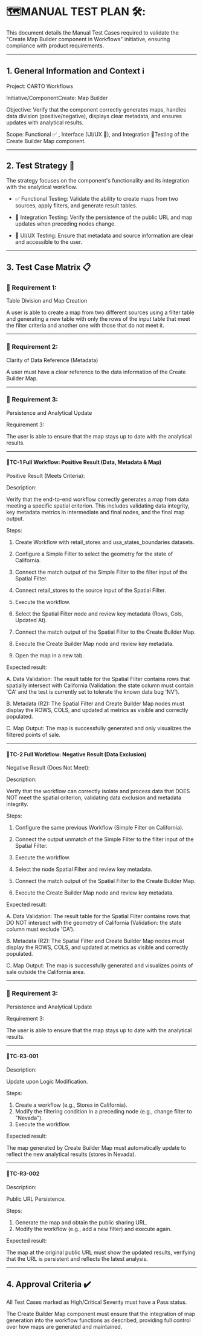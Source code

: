 # 🗺️MANUAL TEST PLAN 🛠️:

This document details the Manual Test Cases required to validate the "Create Map Builder component in Workflows" initiative, ensuring compliance with product requirements.

---

## 1. General Information and Context ℹ️

Project: CARTO Workflows

Initiative/ComponentCreate: Map Builder

Objective: Verify that the component correctly generates maps, handles data division (positive/negative), displays clear metadata, and ensures updates with analytical results.

Scope: Functional ✅ , Interface (UI/UX 🎨), and Integration 🔗Testing of the Create Builder Map component.

---

## 2. Test Strategy 🧠

The strategy focuses on the component's functionality and its integration with the analytical workflow.

- ✅ Functional Testing: Validate the ability to create maps from two sources, apply filters, and generate result tables.

- 🔗 Integration Testing: Verify the persistence of the public URL and map updates when preceding nodes change.

- 🎨 UI/UX Testing: Ensure that metadata and source information are clear and accessible to the user.

---

## 3. Test Case Matrix 📋

### 🎯 Requirement 1:

Table Division and Map Creation

A user is able to create a map from two different sources using a filter table and generating a new table with only the rows of the input table that meet the filter criteria and another one with those that do not meet it.

---

### 🎯 Requirement 2:

Clarity of Data Reference (Metadata)

A user must have a clear reference to the data information of the Create Builder Map.

---

### 🎯 Requirement 3:

Persistence and Analytical Update

Requirement 3:

The user is able to ensure that the map stays up to date with the analytical results.

---

#### 🧪TC-1	Full Workflow: Positive Result (Data, Metadata & Map)

Positive Result (Meets Criteria):

Description:

Verify that the end-to-end workflow correctly generates a map from data meeting a specific spatial criterion. This includes validating data integrity, key metadata metrics in intermediate and final nodes, and the final map output.

Steps:

1. Create Workflow with retail_stores and usa_states_boundaries datasets.

2. Configure a Simple Filter to select the geometry for the state of California.

3. Connect the match output of the Simple Filter to the filter input of the Spatial Filter.

4. Connect retail_stores to the source input of the Spatial Filter.

5. Execute the workflow.

6. Select the Spatial Filter node and review key metadata (Rows, Cols, Updated At).

7. Connect the match output of the Spatial Filter to the Create Builder Map.

8. Execute the Create Builder Map node and review key metadata.

9. Open the map in a new tab.

Expected result:

A. Data Validation: The result table for the Spatial Filter contains rows that spatially intersect with California (Validation: the state column must contain 'CA' and the test is currently set to tolerate the known data bug 'NV').

B. Metadata (R2): The Spatial Filter and Create Builder Map nodes must display the ROWS, COLS, and updated at metrics as visible and correctly populated.

C. Map Output: The map is successfully generated and only visualizes the filtered points of sale.

---

#### 🧪TC-2	Full Workflow: Negative Result (Data Exclusion)

Negative Result (Does Not Meet):

Description:

Verify that the workflow can correctly isolate and process data that DOES NOT meet the spatial criterion, validating data exclusion and metadata integrity.


Steps:

1. Configure the same previous Workflow (Simple Filter on California).

2. Connect the output unmatch of the Simple Filter to the filter input of the Spatial Filter.

3. Execute the workflow.

4. Select the node Spatial Filter and review key metadata.

5. Connect the match output of the Spatial Filter to the Create Builder Map.

6. Execute the Create Builder Map node and review key metadata.

Expected result:

A. Data Validation: The result table for the Spatial Filter contains rows that DO NOT intersect with the geometry of California (Validation: the state column must exclude 'CA').

B. Metadata (R2): The Spatial Filter and Create Builder Map nodes must display the ROWS, COLS, and updated at metrics as visible and correctly populated.

C. Map Output: The map is successfully generated and visualizes points of sale outside the California area.

---


### 🎯 Requirement 3:

Persistence and Analytical Update

Requirement 3:

The user is able to ensure that the map stays up to date with the analytical results.

---

#### 🧪TC-R3-001

Description:

Update upon Logic Modification.

Steps:

1. Create a workflow (e.g., Stores in California).
2. Modify the filtering condition in a preceding node (e.g., change filter to "Nevada").
3. Execute the workflow.

Expected result:

The map generated by Create Builder Map must automatically update to reflect the new analytical results (stores in Nevada).

---

#### 🧪TC-R3-002

Description:

Public URL Persistence.

Steps:

1. Generate the map and obtain the public sharing URL.
2. Modify the workflow (e.g., add a new filter) and execute again.

Expected result:

The map at the original public URL must show the updated results, verifying that the URL is persistent and reflects the latest analysis.

---

## 4. Approval Criteria ✔️

All Test Cases marked as High/Critical Severity must have a Pass status.

The Create Builder Map component must ensure that the integration of map generation into the workflow functions as described, providing full control over how maps are generated and maintained.
